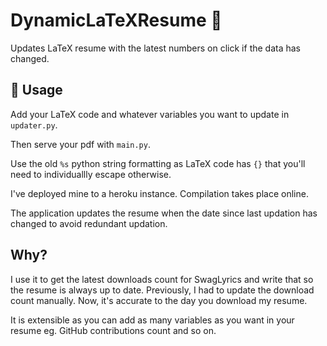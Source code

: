 # DynamicLaTeXResume :crystal_ball:

Updates LaTeX resume with the latest numbers on click if the data has changed.

## 📜 Usage

Add your LaTeX code and whatever variables you want to update in `updater.py`.

Then serve your pdf with `main.py`. 

Use the old `%s` python string formatting as LaTeX code has `{}` that you'll need to individuallly escape otherwise.

I've deployed mine to a heroku instance. Compilation takes place online.

The application updates the resume when the date since last updation has changed to avoid redundant updation.

## Why?

I use it to get the latest downloads count for SwagLyrics and write that so the resume is always up to date. Previously, I had to update the download count manually. Now, it's accurate to the day you download my resume.

It is extensible as you can add as many variables as you want in your resume eg. GitHub contributions count and so on.
